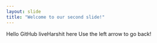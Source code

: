 ```yaml
---
layout: slide
title: "Welcome to our second slide!"
---
```

Hello GitHub liveHarshit here
Use the left arrow to go back!
